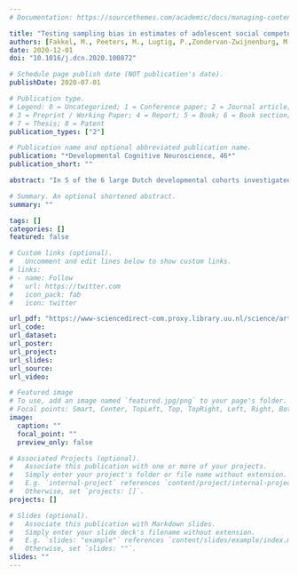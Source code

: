 ```yaml
---
# Documentation: https://sourcethemes.com/academic/docs/managing-content/

title: "Testing sampling bias in estimates of adolescent social competence and behavioral control"
authors: [Fakkel, M., Peeters, M., Lugtig, P.,Zondervan-Zwijnenburg, M.A.J., Blok, E., White, T., Van Der Meulen, M., Kevenaar, S.T., Willemsen, G., Bartels, M., Boomsma, D.I., Schmengler, H., Branje, S. & Vollebergh, W.A.M.]
date: 2020-12-01
doi: "10.1016/j.dcn.2020.100872"

# Schedule page publish date (NOT publication's date).
publishDate: 2020-07-01

# Publication type.
# Legend: 0 = Uncategorized; 1 = Conference paper; 2 = Journal article;
# 3 = Preprint / Working Paper; 4 = Report; 5 = Book; 6 = Book section;
# 7 = Thesis; 8 = Patent
publication_types: ["2"]

# Publication name and optional abbreviated publication name.
publication: "*Developmental Cognitive Neuroscience, 46*"
publication_short: ""

abstract: "In 5 of the 6 large Dutch developmental cohorts investigated here, lower SES adolescents are underrepresented and higher SES adolescents overrepresented. With former studies clearly revealing differences between SES strata in adolescent social competence and behavioral control, this misrepresentation may contribute to an overestimation of normative adolescent competence. Using a raking procedure, we used national census statistics to weigh the cohorts to be more representative of the Dutch population. Contrary to our expectations, in all cohorts, little to no differences between SES strata were found in the two outcomes. Accordingly, no differences between weighted and unweighted mean scores were observed across all cohorts. Furthermore, no clear change in correlations between social competence and behavioral control was found. These findings are most probably explained by the fact that measures of SES in the samples were quite limited, and the low SES participants in the cohorts could not be considered as representative of the low SES groups in the general population. Developmental outcomes associated with SES may be affected by a raking procedure in other cohorts that have a sufficient number and sufficient variation of low SES adolescents."

# Summary. An optional shortened abstract.
summary: ""

tags: []
categories: []
featured: false

# Custom links (optional).
#   Uncomment and edit lines below to show custom links.
# links:
# - name: Follow
#   url: https://twitter.com
#   icon_pack: fab
#   icon: twitter

url_pdf: "https://www-sciencedirect-com.proxy.library.uu.nl/science/article/pii/S1878929320301225/pdfft?md5=0d8854bf5eced0cad0e9489d36a0bbc8&pid=1-s2.0-S1878929320301225-main.pdf"
url_code:
url_dataset:
url_poster:
url_project:
url_slides:
url_source:
url_video:

# Featured image
# To use, add an image named `featured.jpg/png` to your page's folder. 
# Focal points: Smart, Center, TopLeft, Top, TopRight, Left, Right, BottomLeft, Bottom, BottomRight.
image:
  caption: ""
  focal_point: ""
  preview_only: false

# Associated Projects (optional).
#   Associate this publication with one or more of your projects.
#   Simply enter your project's folder or file name without extension.
#   E.g. `internal-project` references `content/project/internal-project/index.md`.
#   Otherwise, set `projects: []`.
projects: []

# Slides (optional).
#   Associate this publication with Markdown slides.
#   Simply enter your slide deck's filename without extension.
#   E.g. `slides: "example"` references `content/slides/example/index.md`.
#   Otherwise, set `slides: ""`.
slides: ""
---
```

